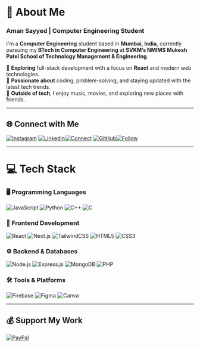 # 💫 About Me  
### Aman Sayyed | Computer Engineering Student  

I'm a **Computer Engineering** student based in **Mumbai, India**, currently pursuing my **BTech in Computer Engineering** at **SVKM’s NMIMS Mukesh Patel School of Technology Management & Engineering**.  

🚀 **Exploring** full-stack development with a focus on **React** and modern web technologies.  
🎯 **Passionate about** coding, problem-solving, and staying updated with the latest tech trends.  
🎵 **Outside of tech**, I enjoy music, movies, and exploring new places with friends.  

---  

## 🌐 Connect with Me  
[![Instagram](https://img.shields.io/badge/Instagram-%23E4405F.svg?logo=Instagram&logoColor=white)](https://www.instagram.com/_amansayyed_/)  [![LinkedIn](https://img.shields.io/badge/LinkedIn-%230077B5.svg?logo=LinkedIn&logoColor=white)](https://www.linkedin.com/in/amansayyed/)[![Connect](https://img.shields.io/badge/Connect-blue?style=flat-square)](https://www.linkedin.com/in/amansayyed/)  [![GitHub](https://img.shields.io/badge/GitHub-%23181717.svg?logo=GitHub&logoColor=white)](https://github.com/whatevaman1)[![Follow](https://img.shields.io/badge/Follow-grey?style=flat-square)](https://github.com/whatevaman1)

---  

# 💻 Tech Stack  

### 🖥️ Programming Languages  
![JavaScript](https://img.shields.io/badge/javascript-%23F7DF1E.svg?style=flat-square&logo=javascript&logoColor=black) ![Python](https://img.shields.io/badge/python-%233776AB.svg?style=flat-square&logo=python&logoColor=white) ![C++](https://img.shields.io/badge/c++-%2300599C.svg?style=flat-square&logo=c%2B%2B&logoColor=white) ![C](https://img.shields.io/badge/c-%2300599C.svg?style=flat-square&logo=c&logoColor=white)

### 🎨 Frontend Development  
![React](https://img.shields.io/badge/react-%2361DAFB.svg?style=flat-square&logo=react&logoColor=black) ![Next.js](https://img.shields.io/badge/Next.js-black?style=flat-square&logo=next.js&logoColor=white) ![TailwindCSS](https://img.shields.io/badge/TailwindCSS-%2338B2AC.svg?style=flat-square&logo=tailwind-css&logoColor=white) ![HTML5](https://img.shields.io/badge/html5-%23E34F26.svg?style=flat-square&logo=html5&logoColor=white) ![CSS3](https://img.shields.io/badge/css3-%231572B6.svg?style=flat-square&logo=css3&logoColor=white)

### ⚙️ Backend & Databases  
![Node.js](https://img.shields.io/badge/Node.js-6DA55F?style=flat-square&logo=node.js&logoColor=white) ![Express.js](https://img.shields.io/badge/Express.js-%23404d59.svg?style=flat-square&logo=express&logoColor=%2361DAFB) ![MongoDB](https://img.shields.io/badge/MongoDB-%234ea94b.svg?style=flat-square&logo=mongodb&logoColor=white) ![PHP](https://img.shields.io/badge/PHP-%23777BB4.svg?style=flat-square&logo=php&logoColor=white)

### 🛠️ Tools & Platforms  
![Firebase](https://img.shields.io/badge/firebase-FFCA28?style=flat-square&logo=firebase&logoColor=black) ![Figma](https://img.shields.io/badge/figma-%23F24E1E.svg?style=flat-square&logo=figma&logoColor=white) ![Canva](https://img.shields.io/badge/Canva-%2300C4CC.svg?style=flat-square&logo=Canva&logoColor=white)

---  

## 💰 Support My Work  
[![PayPal](https://img.shields.io/badge/PayPal-00457C?style=for-the-badge&logo=paypal&logoColor=white)](https://paypal.me/paypal.me/amansayyed10)
